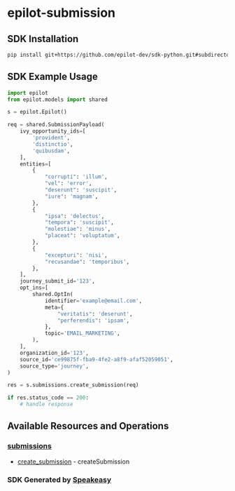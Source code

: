 # epilot-submission

<!-- Start SDK Installation -->
## SDK Installation

```bash
pip install git+https://github.com/epilot-dev/sdk-python.git#subdirectory=submission
```
<!-- End SDK Installation -->

## SDK Example Usage
<!-- Start SDK Example Usage -->
```python
import epilot
from epilot.models import shared

s = epilot.Epilot()

req = shared.SubmissionPayload(
    ivy_opportunity_ids=[
        'provident',
        'distinctio',
        'quibusdam',
    ],
    entities=[
        {
            "corrupti": 'illum',
            "vel": 'error',
            "deserunt": 'suscipit',
            "iure": 'magnam',
        },
        {
            "ipsa": 'delectus',
            "tempora": 'suscipit',
            "molestiae": 'minus',
            "placeat": 'voluptatum',
        },
        {
            "excepturi": 'nisi',
            "recusandae": 'temporibus',
        },
    ],
    journey_submit_id='123',
    opt_ins=[
        shared.OptIn(
            identifier='example@email.com',
            meta={
                "veritatis": 'deserunt',
                "perferendis": 'ipsam',
            },
            topic='EMAIL_MARKETING',
        ),
    ],
    organization_id='123',
    source_id='ce99875f-fba9-4fe2-a8f9-afaf52059051',
    source_type='journey',
)

res = s.submissions.create_submission(req)

if res.status_code == 200:
    # handle response
```
<!-- End SDK Example Usage -->

<!-- Start SDK Available Operations -->
## Available Resources and Operations


### [submissions](docs/submissions/README.md)

* [create_submission](docs/submissions/README.md#create_submission) - createSubmission
<!-- End SDK Available Operations -->

### SDK Generated by [Speakeasy](https://docs.speakeasyapi.dev/docs/using-speakeasy/client-sdks)
